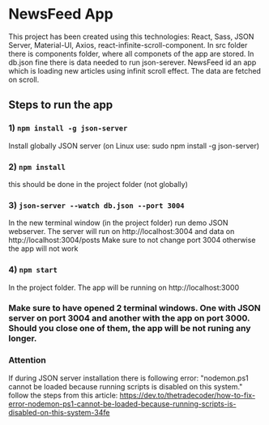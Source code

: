 # NewsFeed App

This project has been created using this technologies: React, Sass, JSON Server, Material-UI, Axios, react-infinite-scroll-component.
In src folder there is components folder, where all componets of the app are stored. In db.json fine there is data needed to run json-serever. 
NewsFeed id an app which is loading new articles using infinit scroll effect. The data are fetched on scroll.

## Steps to run the app


### 1) `npm install -g json-server` 
Install globally JSON server (on Linux use: sudo npm install -g json-server)

### 2) `npm install` 
this should be done in the project folder (not globally)

### 3) `json-server --watch db.json --port 3004` 
In the new terminal window (in the project folder) run demo JSON webserver. The server will run on http://localhost:3004 and data on http://localhost:3004/posts Make sure to not change port 3004 otherwise the app will not work


### 4) `npm start` 
In the project folder. The app will be running on http://localhost:3000


### Make sure to have opened 2 terminal windows. One with JSON server on port 3004 and another with the app on port 3000. Should you close one of them, the app will be not runing any longer.


### Attention
If during JSON server installation there is  following error: "nodemon.ps1 cannot be loaded because running scripts is disabled on this system." follow the steps from this article: https://dev.to/thetradecoder/how-to-fix-error-nodemon-ps1-cannot-be-loaded-because-running-scripts-is-disabled-on-this-system-34fe 


